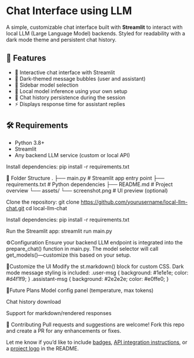 #  Chat Interface using LLM

A simple, customizable chat interface built with **Streamlit** to interact with local LLM (Large Language Model) backends. Styled for readability with a dark mode theme and persistent chat history.

## 🚀 Features

- 💬 Interactive chat interface with Streamlit
- 🎨 Dark-themed message bubbles (user and assistant)
- 🔧 Sidebar model selection
- 🧠 Local model inference using your own setup
- 📝 Chat history persistence during the session
- ⚡ Displays response time for assistant replies

## 🛠️ Requirements

- Python 3.8+
- Streamlit
- Any backend LLM service (custom or local API)

Install dependencies:
pip install -r requirements.txt

📁 Folder Structure
.
├── main.py               # Streamlit app entry point
├── requirements.txt      # Python dependencies
├── README.md             # Project overview
└── assets/
    └── screenshot.png    # UI preview (optional)

Clone the repository:
git clone https://github.com/yourusername/local-llm-chat.git
cd local-llm-chat

Install dependencies:
pip install -r requirements.txt

Run the Streamlit app:
streamlit run main.py

⚙️Configuration
Ensure your backend LLM endpoint is integrated into the prepare_chat() function in main.py. The model selector will call get_models()—customize this based on your setup.

🧩Customize the UI
Modify the st.markdown() block for custom CSS. Dark mode message styling is included:
.user-msg { background: #1e1e1e; color: #d4f1f9; }
.assistant-msg { background: #2e2e2e; color: #e0ffe0; }

🧠Future Plans
Model config panel (temperature, max tokens)

Chat history download

Support for markdown/rendered responses

🤝 Contributing
Pull requests and suggestions are welcome! Fork this repo and create a PR for any enhancements or fixes.

Let me know if you’d like to include [badges](f), [API integration instructions](f), or a [project logo](f) in the README.







